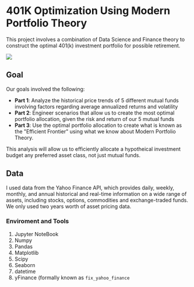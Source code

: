 # 401K Optimization Using Modern Portfolio Theory

This project involves a combination of Data Science and Finance theory to construct the optimal 401(k) investment portfolio for possible retirement.

![](https://kidquant.com/post/images/efficient_frontier.jpg)

## Goal

Our goals involved the following:

- **Part 1**: Analyze the historical price trends of 5 different mutual funds involving factors regarding average annualized returns and volatility
- **Part 2**: Engineer scenarios that allow us to create the most optimal portfolio allocation, given the risk and return of our 5 mutual funds
- **Part 3**: Use the optimal portfolio allocation to create what is known as the "Efficient Frontier" using what we know about Modern Portfolio Theory.

This analysis will allow us to efficiently allocate a hypotheical investment budget any preferred asset class, not just mutual funds.

## Data

I used data from the Yahoo Finance API, which provides daily, weekly, monthly, and annual historical and real-time information on a wide range of assets, including stocks, options, commodities and exchange-traded funds. We only used two years worth of asset pricing data.

### Enviroment and Tools

1. Jupyter NoteBook
2. Numpy
3. Pandas
4. Matplotlib
5. Scipy
6. Seaborn
7. datetime
8. yFinance (formally known as `fix_yahoo_finance`

